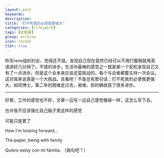 ```yaml
---
layout: post
keywords: 
description: 
title: "打不死我的必使我更强大"
categories: [life,work]
tags: [正能量]
group: archive
icon: rocket
tldr: true
---
```


昨天rene组织的会，觉得还不错。发现自己现在竟然已经可以不用打腹稿就用英语讲好几分钟了。不错的进步。生活中最棒的感觉之一就是某一个契机发现自己又有了一点进步。但是这个会未来应该还蛮挑战的，每个与会者都要主持一次会议。这对我来说真是一个大挑战。且看吧！不是总有那句话：打不死我的必使我更强大。如同博士，第二年的困难走过去，艰难，却的确收获了很多进步。


---

好累，工作的感觉也不好，文章一边写一边自己感觉像屎一样，这怎么写下去。

也许我不应该强化自己脑子里这样的感觉

可能只是累了

How I'm looking forward...

The paper, being with family

Quiero estoy con mi familia. （病句吧？）